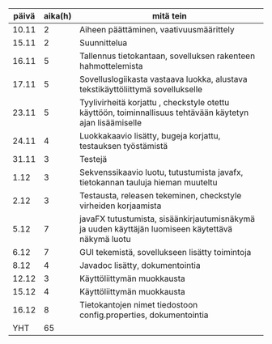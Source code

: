 päivä | aika(h) | mitä tein
------|---------|--------------------
10.11 |    2    | Aiheen päättäminen, vaativuusmäärittely
15.11 |    2    | Suunnittelua
16.11 |    5    | Tallennus tietokantaan, sovelluksen rakenteen hahmottelemista
17.11 |    5    | Sovelluslogiikasta vastaava luokka, alustava tekstikäyttöliittymä sovellukselle
23.11 |    5    | Tyylivirheitä korjattu , checkstyle otettu käyttöön, toiminnallisuus tehtävään käytetyn ajan lisäämiselle
24.11 |    4    | Luokkakaavio lisätty, bugeja korjattu, testauksen työstämistä
31.11 |    3    | Testejä
1.12  |    3    | Sekvenssikaavio luotu, tutustumista javafx, tietokannan tauluja hieman muuteltu
2.12  |    3    | Testausta, releasen tekeminen, checkstyle virheiden korjaamista
5.12  |    7    | javaFX tutustumista, sisäänkirjautumisnäkymä ja uuden käyttäjän luomiseen käytettävä näkymä luotu
6.12  |    7    | GUI tekemistä, sovellukseen lisätty toimintoja
8.12  |    4    | Javadoc lisätty, dokumentointia
12.12 |    3    | Käyttöliittymän muokkausta
15.12 |    4    | Käyttöliittymän muokkausta
16.12 |    8    | Tietokantojen nimet tiedostoon config.properties, dokumentointia
YHT   |   65    |

